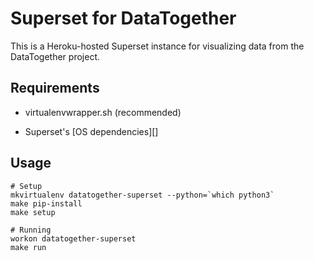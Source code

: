 # Superset for DataTogether

This is a Heroku-hosted Superset instance for visualizing data from the
DataTogether project.

## Requirements

* virtualenvwrapper.sh (recommended)
* Superset's [OS dependencies][]

   [OS dependecies]: https://superset.incubator.apache.org/installation.html#os-dependencies

## Usage

```
# Setup
mkvirtualenv datatogether-superset --python=`which python3`
make pip-install
make setup
```

```
# Running
workon datatogether-superset
make run
```

